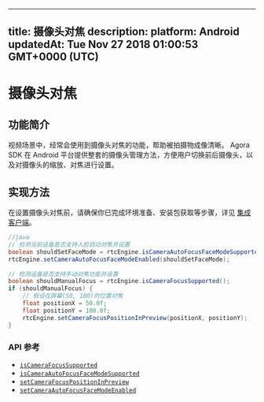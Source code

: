 
---
title: 摄像头对焦
description: 
platform: Android
updatedAt: Tue Nov 27 2018 01:00:53 GMT+0000 (UTC)
---
# 摄像头对焦
## 功能简介

视频场景中，经常会使用到摄像头对焦的功能，帮助被拍摄物成像清晰。
Agora SDK 在 Android 平台提供整套的摄像头管理方法，方便用户切换前后摄像头，以及对摄像头的缩放、对焦进行设置。

## 实现方法

在设置摄像头对焦前，请确保你已完成环境准备、安装包获取等步骤，详见 [集成客户端](../../cn/Interactive%20Broadcast/android_video.md)。


```java
//java
// 检测当前设备是否支持人脸自动对焦并设置
boolean shouldSetFaceMode = rtcEngine.isCameraAutoFocusFaceModeSupported();
rtcEngine.setCameraAutoFocusFaceModeEnabled(shouldSetFaceMode);
	
// 检测设备是否支持手动对焦功能并设置
boolean shouldManualFocus = rtcEngine.isCameraFocusSupported();
if (shouldManualFocus) {
	// 假设在屏幕(50, 100)的位置对焦
	float positionX = 50.0f;
	float positionY = 100.0f;
	rtcEngine.setCameraFocusPositionInPreview(positionX, positionY);
}
```

### API 参考

- [`isCameraFocusSupported`](https://docs.agora.io/cn/Interactive%20Broadcast/API%20Reference/java/classio_1_1agora_1_1rtc_1_1_rtc_engine.html#a0e20f04ccecfc41aa23bf63116c9a8cd)
- [`isCameraAutoFocusFaceModeSupported`](https://docs.agora.io/cn/Interactive%20Broadcast/API%20Reference/java/classio_1_1agora_1_1rtc_1_1_rtc_engine.html#a09f61f738cf7d8a1902761e03a7fa600)
- [`setCameraFocusPositionInPreview`](https://docs.agora.io/cn/Interactive%20Broadcast/API%20Reference/java/classio_1_1agora_1_1rtc_1_1_rtc_engine.html#aba273e4337a760d883b6c7c1344183c0)
- [`setCameraAutoFocusFaceModeEnabled`](https://docs.agora.io/cn/Interactive%20Broadcast/API%20Reference/java/classio_1_1agora_1_1rtc_1_1_rtc_engine.html#a7e67afe7ad0045448fe0bd97203afcee)
